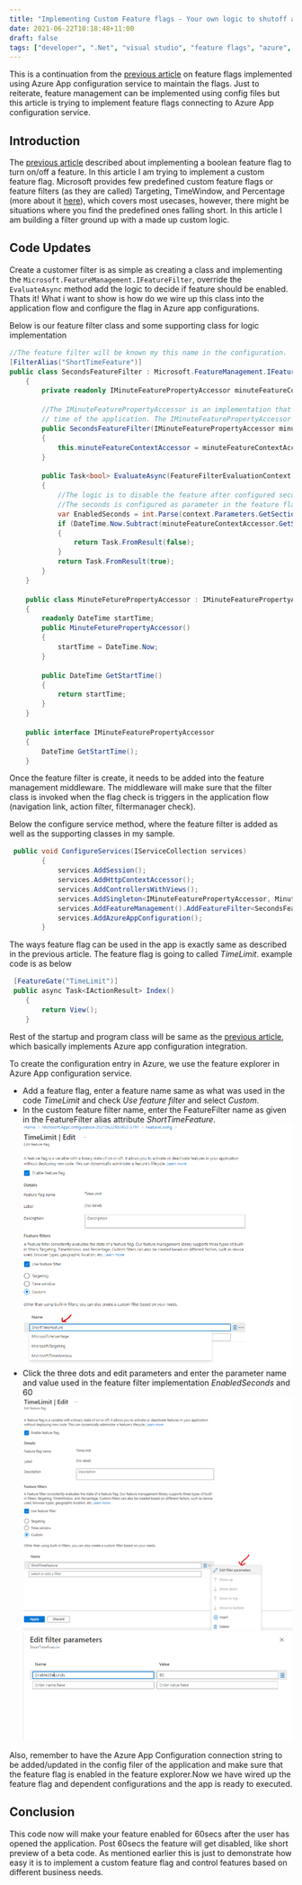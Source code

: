 ```yaml
---
title: "Implementing Custom Feature flags - Your own logic to shutoff a feature - Azure App Configuration "
date: 2021-06-22T10:18:48+11:00
draft: false
tags: ["developer", ".Net", "visual studio", "feature flags", "azure", "azure app configuration", "c#", "dotnetcore"]
---
```


This is a continuation from the [previous article](../azurefeatureflags) on feature flags implemented using Azure App configuration service to maintain the flags. Just to reiterate, feature management can be implemented using config files but this article is trying to implement feature flags connecting to Azure App configuration service.

## Introduction
The [previous article](../azurefeatureflags) described about implementing a boolean feature flag to turn on/off a feature. In this article I am trying to implement a custom feature flag. Microsoft provides few predefined custom feature flags or feature filters (as they are called) Targeting, TimeWindow, and Percentage (more about it [here](https://docs.microsoft.com/en-us/azure/azure-app-configuration/howto-feature-filters-aspnet-core)), which covers most usecases, however, there might be situations where you find the predefined ones falling short. In this article I am building a filter ground up with a made up custom logic.

## Code Updates
Create a customer filter is as simple as creating a class and implementing the ```Microsoft.FeatureManagement.IFeatureFilter```, override the ```EvaluateAsync``` method add the logic to decide if feature should be enabled. Thats it! What i want to show is how do we wire up this class into the application flow and configure the flag in  Azure app configurations.

Below is our feature filter class and some supporting class for logic implementation
```c#
//The feature filter will be known my this name in the configuration.
[FilterAlias("ShortTimeFeature")]
public class SecondsFeatureFilter : Microsoft.FeatureManagement.IFeatureFilter
    {
        private readonly IMinuteFeaturePropertyAccessor minuteFeatureContextAccessor;

        //The IMinuteFeaturePropertyAccessor is an implementation that I have used to capture first load 
        // time of the application. The IMinuteFeaturePropertyAccessor is loaded as a singleton in DI.
        public SecondsFeatureFilter(IMinuteFeaturePropertyAccessor minuteFeatureContextAccessor)
        {
            this.minuteFeatureContextAccessor = minuteFeatureContextAccessor;
        }

        public Task<bool> EvaluateAsync(FeatureFilterEvaluationContext context)
        {
            //The logic is to disable the feature after configured seconds the user has used the application
            //The seconds is configured as parameter in the feature flag.
            var EnabledSeconds = int.Parse(context.Parameters.GetSection("EnabledSeconds").Value);
            if (DateTime.Now.Subtract(minuteFeatureContextAccessor.GetStartTime()).TotalSeconds > EnabledSeconds)
            {
                return Task.FromResult(false);
            }
            return Task.FromResult(true);
        }
    }

    public class MinuteFeturePropertyAccessor : IMinuteFeaturePropertyAccessor
    {
        readonly DateTime startTime;
        public MinuteFeturePropertyAccessor()
        {
            startTime = DateTime.Now;
        }

        public DateTime GetStartTime()
        {
            return startTime;
        }
    }

    public interface IMinuteFeaturePropertyAccessor
    {
        DateTime GetStartTime();
    }
```
Once the feature filter is create, it needs to be added into the feature management middleware. The middleware will make sure that the filter class is invoked when the flag check is triggers in the application flow (navigation link, action filter, filtermanager check). 

Below the configure service method, where the feature filter is added as well as the supporting classes in my sample.
```c#
 public void ConfigureServices(IServiceCollection services)
        {
            services.AddSession();
            services.AddHttpContextAccessor();
            services.AddControllersWithViews();
            services.AddSingleton<IMinuteFeaturePropertyAccessor, MinuteFeturePropertyAccessor>();
            services.AddFeatureManagement().AddFeatureFilter<SecondsFeatureFilter>();
            services.AddAzureAppConfiguration();
        }
```
The ways feature flag can be used in the app is exactly same  as described in the previous article. The feature flag is going to called *TimeLimit*. example code is as below
```c#
 [FeatureGate("TimeLimit")]
 public async Task<IActionResult> Index()
    {
        return View();
    }
```
Rest of the startup and program class will be same as the [previous article](../azurefeatureflags), which basically implements Azure app configuration integration.

To create the configuration entry in Azure, we use the feature explorer in Azure App configuration service. 
- Add a feature flag, enter a feature name same as what was used in the code *TimeLimit* and check *Use feature filter* and select *Custom*. 
- In the custom feature filter name, enter the FeatureFilter name as given in the FeatureFilter alias attribute *ShortTimeFeature*.
![Add feature flag](/blogimages/appconfig/featurefilter-create.png)
- Click the three dots and edit parameters and enter the parameter name and value used in the feature filter implementation *EnabledSeconds* and 60
![Enable feature filter](/blogimages/appconfig/featurefilter-addparameter.png)
![Add parameters ](/blogimages/appconfig/featurefilter-addparameter-1.png)

Also, remember to have the Azure App Configuration connection string to be added/updated in the config filer of the application and make sure that the feature flag is enabled in the feature explorer.Now we have wired up the feature flag and dependent configurations and the app is ready to executed.

## Conclusion
This code now will make your feature enabled for 60secs after the user has opened the application. Post 60secs the feature will get disabled, like short preview of a beta code. As mentioned earlier this is just to demonstrate how easy it is to implement a custom feature flag and control features based on different business needs.